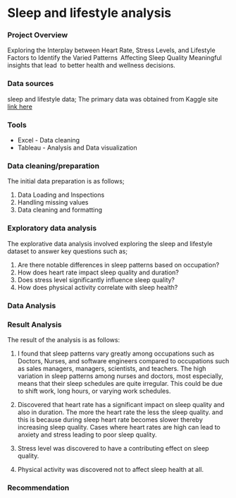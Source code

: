 # Sleep and lifestyle analysis


### Project Overview

Exploring the Interplay between Heart Rate, Stress Levels, and Lifestyle Factors to Identify the Varied Patterns Affecting Sleep Quality Meaningful insights that lead to better health and wellness decisions.

### Data sources

sleep and lifestyle data; The primary data was obtained from Kaggle site [link here](https://www.kaggle.com/datasets/uom190346a/sleep-health-and-lifestyle-dataset)

### Tools 

- Excel - Data cleaning 
- Tableau  - Analysis and Data visualization
  
### Data cleaning/preparation

The initial data preparation is as follows;

1. Data Loading and Inspections
2. Handling missing values
3. Data cleaning and formatting

### Exploratory data analysis

The  explorative data analysis involved exploring the sleep and lifestyle dataset to answer key questions such as;

1. Are there notable differences in sleep patterns based on occupation?
2. How does heart rate impact sleep quality and duration?
3. Does stress level significantly influence sleep quality?
4. How does physical activity correlate with sleep health?


 ### Data Analysis

 


 ### Result Analysis
 
 The result of the analysis is as follows:
 
 1. I found that sleep patterns vary greatly among occupations such as Doctors, Nurses, and software engineers compared to occupations such as sales managers, managers, scientists, and teachers. The high variation in sleep patterns among nurses and doctors, most especially, means that their sleep schedules are quite irregular. This could be due to shift work, long hours, or varying work schedules.
  
2.  Discovered that heart rate has a significant impact on sleep quality and also in duration. The more the heart rate the less the sleep quality. and this is because during sleep heart rate becomes slower thereby increasing sleep quality. Cases where heart rates are high can lead to anxiety and stress leading to poor sleep quality.
   
3. Stress level was discovered to have a contributing effect on sleep quality.
    
4. Physical activity was discovered not to affect sleep health at all.


### Recommendation


   
